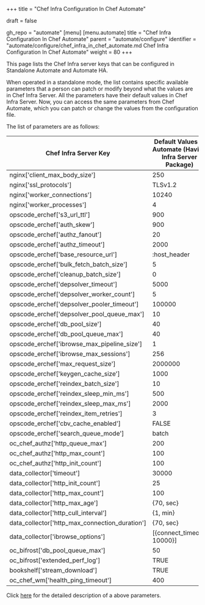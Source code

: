 +++
title = "Chef Infra Configuration In Chef Automate"

draft = false

gh_repo = "automate"
[menu]
  [menu.automate]
    title = "Chef Infra Configuration In Chef Automate"
    parent = "automate/configure"
    identifier = "automate/configure/chef_infra_in_chef_automate.md Chef Infra Configuration In Chef Automate"
    weight = 80
+++


This page lists the Chef Infra server keys that can be configured in Standalone Automate and Automate HA.

When operated in a standalone mode, the list contains specific available parameters that a person can patch or modify beyond what the values are in Chef Infra Server. All the parameters have their default values in Chef Infra Server. Now, you can access the same parameters from Chef Automate, which you can patch or change the values from the configuration file.

The list of parameters are as follows:

| Chef Infra Server Key                           | Default Values In Automate (Having Infra Server Package) | Default Values In Automate HA | Automate Configuration                                     |
| ----------------------------------------------- | ----------------------------------------- | ----------------------------------- | ---------------------------------------------------------- |
| nginx['client_max_body_size']                   | 250                                       | 250                                 | ```cs_nginx.v1.sys.ngx.http.client_max_body_size```        |
| nginx['ssl_protocols']                          | TLSv1.2                                   | TLSv1.2                             | ```cs_nginx.v1.sys.ngx.http.ssl_protocols```               |
| nginx['worker_connections']                     | 10240                                     | 10240                               | ```cs_nginx.v1.sys.ngx.events.worker_connections```        |
| nginx['worker_processes']                       | 4                                         | 2                                   | ```cs_nginx.v1.sys.ngx.main.worker_processes```            |
| opscode_erchef['s3_url_ttl']                    | 900                                       | 28800                               | ```erchef.v1.sys.api.s3_url_ttl```                         |
| opscode_erchef['auth_skew']                     | 900                                       | 900                                 | ```erchef.v1.sys.api.auth_skew```                          |
| opscode_erchef['authz_fanout']                  | 20                                        | 20                                  | ```erchef.v1.sys.authz.auth_fanout```                      |
| opscode_erchef['authz_timeout']                 | 2000                                      | 2000                                | ```erchef.v1.sys.authz.auth_timeout```                     |
| opscode_erchef['base_resource_url']             | :host_header                              | :host_header                        | ```erchef.v1.sys.api.base_resource_url```                  |
| opscode_erchef['bulk_fetch_batch_size']         | 5                                         | 5                                   | ```erchef.v1.sys.api.bulk_fetch_batch_size```              |
| opscode_erchef['cleanup_batch_size']            | 0                                         | 0                                   | ```erchef.v1.sys.authz.cleanup_batch_size```               |
| opscode_erchef['depsolver_timeout']             | 5000                                      | 5000                                | ```erchef.v1.sys.depsolver.timeout```                      |
| opscode_erchef['depsolver_worker_count']        | 5                                         | 5                                   | ```erchef.v1.sys.depsolver.pool_init_size```               |
| opscode_erchef['depsolver_pooler_timeout']      | 100000                                    | 0                                   | ```erchef.v1.sys.depsolver.pool_queue_timeout```           |
| opscode_erchef['depsolver_pool_queue_max']      | 10                                        | 50                                  | ```erchef.v1.sys.depsolver.pool_queue_max```               |
| opscode_erchef['db_pool_size']                  | 40                                        | 20                                  | ```erchef.v1.sys.sql.pool_max_size```                      |
| opscode_erchef['db_pool_queue_max']             | 40                                        | 20                                  | ```erchef.v1.sys.sql.pool_queue_max```                     |
| opscode_erchef['ibrowse_max_pipeline_size']     | 1                                         | 1                                   | ```erchef.v1.sys.ibrowse.max_pipeline_size```              |
| opscode_erchef['ibrowse_max_sessions']          | 256                                       | 256                                 | ```erchef.v1.sys.ibrowse.max_sessions```                   |
| opscode_erchef['max_request_size']              | 2000000                                   | 2000000                             | ```erchef.v1.sys.api.max_request_size```                   |
| opscode_erchef['keygen_cache_size']             | 1000                                      | 10                                  | ```erchef.v1.sys.keygen.cache_size```                      |
| opscode_erchef['reindex_batch_size']            | 10                                        | 10                                  | ```erchef.v1.sys.index.reindex_batch_size```               |
| opscode_erchef['reindex_sleep_min_ms']          | 500                                       | 500                                 | ```erchef.v1.sys.index.reindex_sleep_min_ms```             |
| opscode_erchef['reindex_sleep_max_ms']          | 2000                                      | 2000                                | ```erchef.v1.sys.index.reindex_sleep_max_ms```             |
| opscode_erchef['reindex_item_retries']          | 3                                         | 3                                   | ```erchef.v1.sys.index.reindex_item_retries```             |
| opscode_erchef['cbv_cache_enabled']             | FALSE                                     | FALSE                               | ```erchef.v1.sys.api.cbv_cache_enabled```                  |
| opscode_erchef['search_queue_mode']             | batch                                     | batch                               | ```erchef.v1.sys.index.search_queue_mode```                |
| oc_chef_authz['http_queue_max']                 | 200                                       | 200                                 | ```erchef.v1.sys.authz.pool_queue_max```                   |
| oc_chef_authz['http_max_count']                 | 100                                       | 100                                 | ```erchef.v1.sys.authz.pool_max_size```                    |
| oc_chef_authz['http_init_count']                | 100                                       | 100                                 | ```erchef.v1.sys.authz.pool_init_size```                   |
| data_collector['timeout']                       | 30000                                     | 30000                               | ```erchef.v1.sys.data_collector.timeout```                 |
| data_collector['http_init_count']               | 25                                        | 25                                  | ```erchef.v1.sys.data_collector.pool_init_size```          |
| data_collector['http_max_count']                | 100                                       | 100                                 | ```erchef.v1.sys.data_collector.pool_max_size```           |
| data_collector['http_max_age']                  | {70, sec}                                 | {70, sec}                           | ```erchef.v1.sys.data_collector.pool_max_age```            |
| data_collector['http_cull_interval']            | {1, min}                                  | {1, min}                            | ```erchef.v1.sys.data_collector.pool_cull_interval```      |
| data_collector['http_max_connection_duration']  | {70, sec}                                 | {70, sec}                           | ```erchef.v1.sys.data_collector.max_connection_duration``` |
| data_collector['ibrowse_options']               | [{connect_timeout, 10000}]                | [{connect_timeout, 10000}]          | ```erchef.v1.sys.data_collector.ibrowse_timeout```         |
| oc_bifrost['db_pool_queue_max']                 | 50                                        | 50                                  | ```bifrost.v1.sys.sql.pool_queue_max```                    |
| oc_bifrost['extended_perf_log']                 | TRUE                                      | TRUE                                | ```bifrost.v1.sys.log.extended_perf_log```                 |
| bookshelf['stream_download']                    | TRUE                                      | TRUE                                | ```bookshelf.v1.sys.bookshelf.stream_download```           |
| oc_chef_wm['health_ping_timeout']               | 400                                       | 400                                 | ```erchef.v1.sys.health.health_ping_timeout```             |

Click [here](https://docs.chef.io/server/config_rb_server_optional_settings/) for the detailed description of a above parameters.

